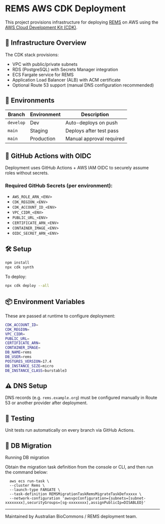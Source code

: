 # REMS AWS CDK Deployment

This project provisions infrastructure for deploying [REMS](https://github.com/CSCfi/rems) on AWS using the [AWS Cloud Development Kit (CDK)](https://docs.aws.amazon.com/cdk/).

## 🧱 Infrastructure Overview

The CDK stack provisions:

- VPC with public/private subnets
- RDS (PostgreSQL) with Secrets Manager integration
- ECS Fargate service for REMS
- Application Load Balancer (ALB) with ACM certificate
- Optional Route 53 support (manual DNS configuration recommended)

## 🚀 Environments

| Branch      | Environment | Description                  |
|-------------|-------------|------------------------------|
| `develop`   | Dev         | Auto-deploys on push         |
| `main`      | Staging     | Deploys after test pass      |
| `main`      | Production  | Manual approval required     |

## 🔐 GitHub Actions with OIDC

Deployment uses GitHub Actions + AWS IAM OIDC to securely assume roles without secrets.

### Required GitHub Secrets (per environment):

- `AWS_ROLE_ARN_<ENV>`
- `CDK_REGION_<ENV>`
- `CDK_ACCOUNT_ID_<ENV>`
- `VPC_CIDR_<ENV>`
- `PUBLIC_URL_<ENV>`
- `CERTIFICATE_ARN_<ENV>`
- `CONTAINER_IMAGE_<ENV>`
- `OIDC_SECRET_ARN_<ENV>`

## 🛠 Setup

```bash
npm install
npx cdk synth
```

To deploy:

```bash
npx cdk deploy --all
```

## 📦 Environment Variables

These are passed at runtime to configure deployment:

```bash
CDK_ACCOUNT_ID=
CDK_REGION=
VPC_CIDR=
PUBLIC_URL=
CERTIFICATE_ARN=
CONTAINER_IMAGE=
DB_NAME=rems
DB_USER=rems
POSTGRES_VERSION=17.4
DB_INSTANCE_SIZE=micro
DB_INSTANCE_CLASS=burstable3
```

## ⚠️ DNS Setup

DNS records (e.g. `rems.example.org`) must be configured manually in Route 53 or another provider after deployment.

## 🧪 Testing

Unit tests run automatically on every branch via GitHub Actions.

## 🧪 DB Migration

Running DB migration

Obtain the migration task definition from the console or CLI, and then run the command below:
```
  aws ecs run-task \
  --cluster Rems \
  --launch-type FARGATE \
  --task-definition REMSMigrationTaskRemsMigrateTaskDefxxxxx \
  --network-configuration 'awsvpcConfiguration={subnets=[subnet-xxxxxxxx],securityGroups=[sg-xxxxxxxx],assignPublicIp=DISABLED}'
```

---

Maintained by Australian BioCommons / REMS deployment team.
